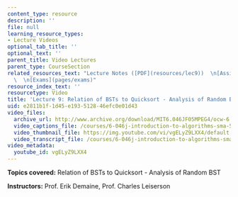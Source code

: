 ```yaml
---
content_type: resource
description: ''
file: null
learning_resource_types:
- Lecture Videos
optional_tab_title: ''
optional_text: ''
parent_title: Video Lectures
parent_type: CourseSection
related_resources_text: "Lecture Notes ([PDF](resources/lec9))  \n[Assignments](pages/assignments)\
  \  \n[Exams](pages/exams)"
resource_index_text: ''
resourcetype: Video
title: 'Lecture 9: Relation of BSTs to Quicksort - Analysis of Random BST'
uid: e2811b1f-1d45-e193-5128-46efc0e01d43
video_files:
  archive_url: http://www.archive.org/download/MIT6.046JF05MPEG4/ocw-6.046-17oct2005-220k.mp4
  video_captions_file: /courses/6-046j-introduction-to-algorithms-sma-5503-fall-2005/176299bbd90b57d7ab8dd482fa23768c_vgELyZ9LXX4.vtt
  video_thumbnail_file: https://img.youtube.com/vi/vgELyZ9LXX4/default.jpg
  video_transcript_file: /courses/6-046j-introduction-to-algorithms-sma-5503-fall-2005/8e99a0025bdc7482c56d7303baf3333d_vgELyZ9LXX4.pdf
video_metadata:
  youtube_id: vgELyZ9LXX4
---
```


**Topics covered:** Relation of BSTs to Quicksort - Analysis of Random BST

**Instructors:** Prof. Erik Demaine, Prof. Charles Leiserson